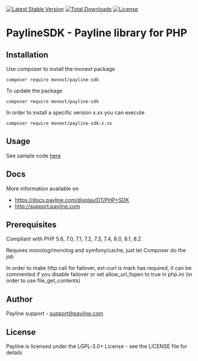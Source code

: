 [![Latest Stable Version](https://poser.pugx.org/monext/payline-sdk/v/stable)](https://packagist.org/packages/monext/payline-sdk)
[![Total Downloads](https://poser.pugx.org/monext/payline-sdk/downloads)](https://packagist.org/packages/monext/payline-sdk)
[![License](https://poser.pugx.org/monext/payline-sdk/license)](https://packagist.org/packages/monext/payline-sdk)

PaylineSDK - Payline library for PHP
====================================

Installation
-----

Use composer to install the monext package
```shell
composer require monext/payline-sdk
````

To update the package
```shell
composer require monext/payline-sdk
````

In order to install a specific version x.xx you can execute
```shell
composer require monext/payline-sdk:x.xx
````

Usage
-----

See sample code [here](doc/usage.md)

Docs
-----

More information available on 
- https://docs.payline.com/display/DT/PHP+SDK
- http://support.payline.com

Prerequisites
-----

Compliant with PHP 5.6, 7.0, 7.1, 7.2, 7.3, 7.4, 8.0, 8.1, 8.2

Requires monolog/monolog and symfony/cache, just let Composer do the job

In order to make http call for failover, ext-curl is mark has required, it can be commented if you disable failover or set allow_url_fopen to true in php.ini (in order to use file_get_contents)

Author
------

Payline support - <support@payline.com>

License
-------

Payline is licensed under the LGPL-3.0+ License - see the LICENSE file for details
